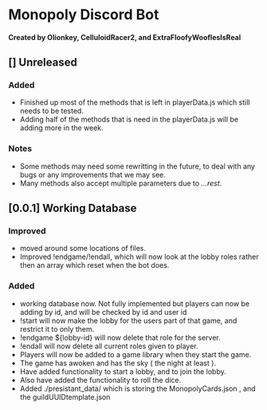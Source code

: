 # Monopoly Discord Bot
#### Created by Olionkey, CelluloidRacer2, and ExtraFloofyWooflesIsReal

## [] Unreleased

### Added
- Finished up most of the methods that is left in playerData.js which still needs to be tested.
- Adding half of the methods that is need in the playerData.js will be adding more in the week.

### Notes
- Some methods may need some rewritting in the future, to deal with any bugs or any improvements that we may see.
- Many methods also accept multiple parameters due to *...rest*.

## [0.0.1] Working Database

### Improved
- moved around some locations of files.
- Improved !endgame/!endall, which will now look at the lobby roles rather then an array which reset when the bot does.

### Added
- working database now. Not fully implemented but players can now be adding by id, and will be checked by id and user id
- !start will now make the lobby for the users part of that game, and restrict it to only them.
- !endgame ${lobby-id} will now delete that role for the server.
- !endall will now delete all current roles given to player.
- Players will now be added to a game library when they start the game.
- The game has awoken and has the sky ( the night at least ).
- Have added functionality to start a lobby, and to join the lobby.
- Also have added the functionality to roll the dice.
- Added ./presistant_data/ which is storing the MonopolyCards.json , and the guildUUIDtemplate.json

